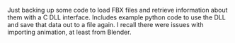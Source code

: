 Just backing up some code to load FBX files and retrieve information about them with a C DLL interface.
Includes example python code to use the DLL and  save that data out to a file again.
I recall there were issues with importing animation, at least from Blender.
